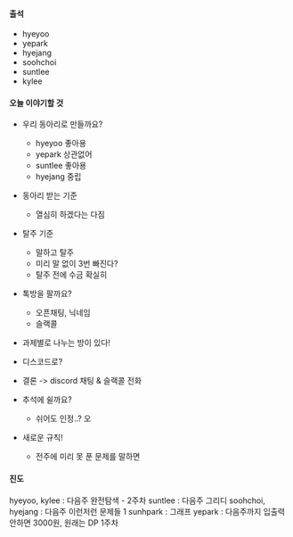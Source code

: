 #### 출석
- hyeyoo
- yepark
- hyejang
- soohchoi
- suntlee
- kylee

#### 오늘 이야기할 것 
- 우리 동아리로 만들까요?
  - hyeyoo 좋아용
  - yepark 상관없어
  - suntlee 좋아용
  - hyejang 중립

- 동아리 받는 기준
  - 열심히 하겠다는 다짐

- 탈주 기준
  - 말하고 탈주
  - 미리 말 없이 3번 빠진다?
  - 탈주 전에 수금 확실히
  
- 톡방을 팔까요?
  - 오픈채팅, 닉네임
  - 슬랙콜  
- 과제별로 나누는 방이 있다!
- 디스코드로?

- 결론
-> discord 채팅 & 슬랙콜 전화

- 추석에 쉴까요?
  - 쉬어도 인정..? 오
  
- 새로운 규칙!
  - 전주에 미리 못 푼 문제를 말하면 

#### 진도

hyeyoo, kylee : 다음주 완전탐색 - 2주차
suntlee : 다음주 그리디
soohchoi, hyejang : 다음주 이런저런 문제들 1
sunhpark : 그래프
yepark : 다음주까지 입출력 안하면 3000원, 원래는 DP 1주차

